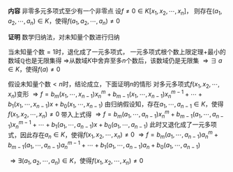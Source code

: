 **内容**
非零多元多项式至少有一个非零点
设$f\neq0\in K[x_1,x_2,\cdots,x_n]$，
则存在$(a_1,a_2,\cdots,a_n)\in K$，使得$f(a_1,a_2,\cdots,a_n)\neq0$

**证明**
数学归纳法，对未知量个数进行归纳

当未知量个数$=1$时，退化成了一元多项式，
一元多项式根个数上限定理$+$最小的数域$\mathbb{Q}$也是无限集得
$\Rightarrow$从数域$K$中舍弃至多$n$个数后，该数域仍是无限集
$\Rightarrow\exists\ a\in K$，使得$f(a)\neq0$

假设未知量个数$<n$时，结论成立，下面证明$n$的情形
对多元多项式$f(x_1,x_2,\cdots,x_n)$变形
$\Rightarrow f=b_m(x_1,\cdots,x_{n-1})x_n^m+b_{m-1}(x_1,\cdots,x_{n-1})x_n^{m-1}+\cdots+b_1(x_1,\cdots,x_{n-1})x+b_0(x_1,\cdots,x_{n-1})$
由归纳假设知，存在$a_1,\cdots,a_{n-1}\in K$，使得$f(x_1,x_2,\cdots,x_n)\neq0$
带入上式得
$\Rightarrow f=b_m(a_1,\cdots,a_{n-1})x_n^m+b_{m-1}(a_1,\cdots,a_{n-1})x_n^{m-1}+\cdots+b_1(a_1,\cdots,a_{n-1})x+b_0(a_1,\cdots,a_{n-1})$
此时又退化成了一元多项式，因此存在$a_n\in K$，使得$f(x_1,x_2,\cdots,x_n)\neq0$
$\Rightarrow f=b_m(a_1,\cdots,a_{n-1})a_n^m+b_{m-1}(a_1,\cdots,a_{n-1})a_n^{m-1}+\cdots+b_1(a_1,\cdots,a_{n-1})a_n+b_0(a_1,\cdots,a_{n-1})$

$\Rightarrow\exists(a_1,a_2,\cdots,a_n)\in K$，使得$f(x_1,x_2,\cdots,x_n)\neq0$